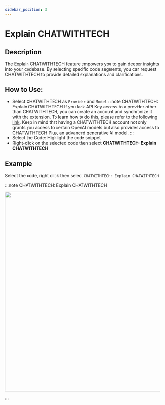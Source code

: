 ```yaml
---
sidebar_position: 3
---
```


# Explain CHATWITHTECH

## Description
The Explain CHATWITHTECH feature empowers you to gain deeper insights into your codebase. By selecting specific code segments, you can request CHATWITHTECH to provide detailed explanations and clarifications.

## How to Use:
- Select CHATWITHTECH as `Provider`  and `Model`
:::note CHATWITHTECH: Explain CHATWITHTECH
If you lack API Key access to a provider other than CHATWITHTECH, you can create an account and synchronize it with the extension. To learn how to do this, please refer to the following [link](https://intercom.help/CHATWITHTECH/en/articles/8699317-connect-with-CHATWITHTECH-new-extension). Keep in mind that having a CHATWITHTECH account not only grants you access to certain OpenAI models but also provides access to CHATWITHTECH Plus, an advanced generative AI model.
:::
- Select the Code: Highlight the code snippet
- Right-click on the selected code then select **CHATWITHTECH: Explain CHATWITHTECH**

## Example
Select the code, right click then select `CHATWITHTECH: Explain CHATWITHTECH`

:::note CHATWITHTECH: Explain CHATWITHTECH
<p align="center">
  <img width="900" height="650" src="https://github.com/davila7/code-gpt-docs/assets/37567214/2492aead-937b-4c7d-ac83-dc736aa27e3f" />
</p>
:::


